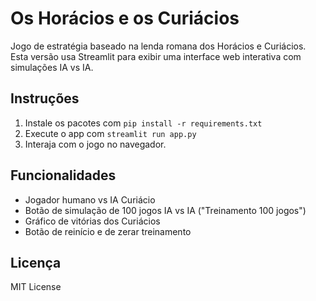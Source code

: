 # Os Horácios e os Curiácios

Jogo de estratégia baseado na lenda romana dos Horácios e Curiácios. Esta versão usa Streamlit para exibir uma interface web interativa com simulações IA vs IA.

## Instruções

1. Instale os pacotes com `pip install -r requirements.txt`
2. Execute o app com `streamlit run app.py`
3. Interaja com o jogo no navegador.

## Funcionalidades

- Jogador humano vs IA Curiácio
- Botão de simulação de 100 jogos IA vs IA ("Treinamento 100 jogos")
- Gráfico de vitórias dos Curiácios
- Botão de reinício e de zerar treinamento

## Licença

MIT License